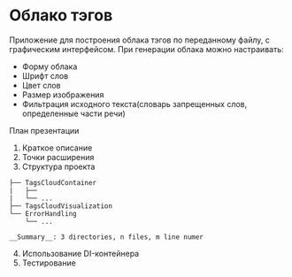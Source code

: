 # Облако тэгов

Приложение для построения облака тэгов по переданному файлу, с графическим интерфейсом.
При генерации облака можно настраивать:
  * Форму облака
  * Шрифт слов
  * Цвет слов
  * Размер изображения
  * Фильтрация исходного текста(словарь запрещенных слов, определенные части речи)



План презентации
  1. Краткое описание
  2. Точки расширения
  3. Структура проекта
  ```
  ├── TagsCloudContainer
  |   ├──
  |   └── ...
  ├── TagsCloudVisualization
  └── ErrorHandling
      └── ...
      
  __Summary__: 3 directories, n files, m line numer
  ```
  4. Использование DI-контейнера
  5. Тестирование

